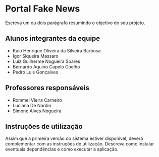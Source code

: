 # Portal Fake News

Escreva um ou dois  parágrafo resumindo o objetivo do seu projeto.

## Alunos integrantes da equipe

* Kaio Henrique Oliveira da Silveira Barbosa
* Igor Siqueira Massaro
* Luiz Guilherme Nogueira Soares
* Bernardo Aquino Capelo Coelho
* Pedro Luis Gonçalves

## Professores responsáveis

* Rommel Vieira Carneiro
* Luciana De Nardin
* Simone Alves Nogueira

## Instruções de utilização

Assim que a primeira versão do sistema estiver disponível, deverá complementar com as instruções de utilização. Descreva como instalar eventuais dependências e como executar a aplicação.
